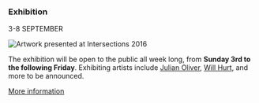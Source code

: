 ### Exhibition
<date>3-8 SEPTEMBER</date>

<img src="/images/art.jpg" alt="Artwork presented at Intersections 2016" class="u-full-width">

The exhibition will be open to the public all week long, from **Sunday 3rd to the following Friday**. Exhibiting artists include [Julian Oliver](https://julianoliver.com/output/), [Will Hurt](http://willhurt.net/), and more to be announced.

<a class="button cta" href="/exhibition.html">More information</a>
